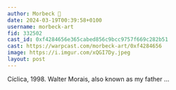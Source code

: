 ```yaml
---
author: Morbeck 🎩
date: 2024-03-19T00:39:58+0100
username: morbeck-art
fid: 332502
cast_id: 0xf4284656e365cabed856c9bcc9757f669c282b51
cast: https://warpcast.com/morbeck-art/0xf4284656
image: https://i.imgur.com/xQGI7Dy.jpeg
layout: post
---
```

Cíclica, 1998. Walter Morais, also known as my father ...  

<img src='https://i.imgur.com/xQGI7Dy.jpeg' alt='' referrerpolicy='no-referrer'/>